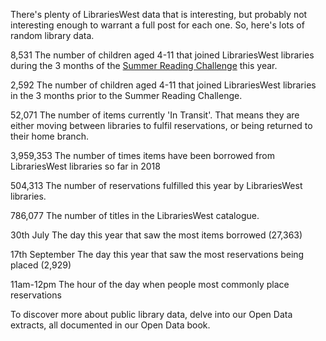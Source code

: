 There's plenty of LibrariesWest data that is interesting, but probably not interesting enough to warrant a full post for each one. So, here's lots of random library data.


8,531 The number of children aged 4-11 that joined LibrariesWest libraries during the 3 months of the [Summer Reading Challenge](https://readingagency.org.uk/children/quick-guides/summer-reading-challenge/) this year.


2,592 The number of children aged 4-11 that joined LibrariesWest libraries in the 3 months prior to the Summer Reading Challenge.


52,071 The number of items currently 'In Transit'. That means they are either moving between libraries to fulfil reservations, or being returned to their home branch.


3,959,353 The number of times items have been borrowed from LibrariesWest libraries so far in 2018


504,313  The number of reservations fulfilled this year by LibrariesWest libraries.


786,077 The number of titles in the LibrariesWest catalogue.


30th July The day this year that saw the most items borrowed (27,363)


17th September The day this year that saw the most reservations being placed (2,929)


11am-12pm The hour of the day when people most commonly place reservations





To discover more about public library data, delve into our Open Data extracts, all documented in our Open Data book.